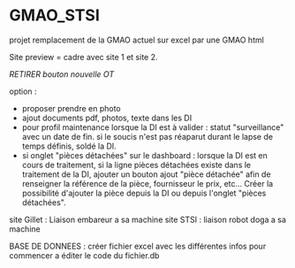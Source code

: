 # GMAO_STSI
projet remplacement de la GMAO actuel sur excel par une GMAO html

Site preview = cadre avec site 1 et site 2.

*RETIRER bouton nouvelle OT*

option : 
- proposer prendre en photo
- ajout documents pdf, photos, texte dans les DI
- pour profil maintenance lorsque la DI est  à valider : statut "surveillance" avec un date de fin. si le soucis n'est pas réaparut durant le lapse de temps définis, soldé la DI.
- si onglet "pièces détachées" sur le dashboard : lorsque la DI est en cours de traitement, si la ligne pièces détachées existe dans le traitement de la DI, ajouter un bouton ajout "pièce détachée" afin de renseigner la référence de la pièce, fournisseur le prix, etc... Créer la possibilité d'ajouter la pièce depuis la DI ou depuis l'onglet "pièces détachées".
  
site Gillet : Liaison embareur a sa machine
site STSI : liaison robot doga a sa machine

BASE DE DONNEES : créer fichier excel avec les différentes infos pour commencer a éditer le code du fichier.db


